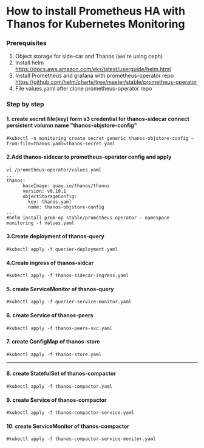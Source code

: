 # How to install Prometheus HA with Thanos for Kubernetes Monitoring
### Prerequisites
1. Object storage for side-car and Thanos (we're using ceph)
2. Install helm https://docs.aws.amazon.com/eks/latest/userguide/helm.html
3. Install Prometheus and grafana with prometheus-operator repo https://github.com/helm/charts/tree/master/stable/prometheus-operator
4. File values.yaml after clone prometheus-operator repo

### Step by step
#### 1. create secret file(key) form s3 credential for thanos-sidecar connect persistent volumn name "thanos-objstore-config"
```
#kubectl -n monitoring create secret generic thanos-objstore-config –from-file=thanos.yaml=thanos-secret.yaml
```
#### 2.Add thanos-sidecar to prometheus-operator config and apply
```
vi /prometheus-operator/values.yaml
...
thanos:
      baseImage: quay.io/thanos/thanos
      version: v0.10.1
      objectStorageConfig:
        key: thanos.yaml
        name: thanos-objstore-config
...
#helm install prom-op stable/prometheus-operator — namespace monitoring -f values.yaml
```
#### 3.Create deployment of thanos-query
```
#kubectl apply -f querier-deployment.yaml
```
#### 4.Create ingress of thanos-sidcar
```
#kubectl apply -f thanos-sidecar-ingress.yaml
```
#### 5. create ServiceMonitor of thanos-query
```
#kubectl apply -f querier-service-monitor.yaml
```
#### 6. create Service of thanos-peers
```
#kubectl apply -f thanos-peers-svc.yaml
```

#### 7. create ConfigMap of thanos-store
```
#kubectl apply -f thanos-store.yaml
```
---
#### 8. create StatefulSet of thanos-compactor
```
#kubectl apply -f thanos-compactor.yaml
```

#### 9. create Service of thanos-compactor
```
#kubectl apply -f thanos-compactor-service.yaml
```

#### 10. create ServiceMonitor of thanos-compactor
```
#kubectl apply -f thanos-compactor-service-monitor.yaml
```
